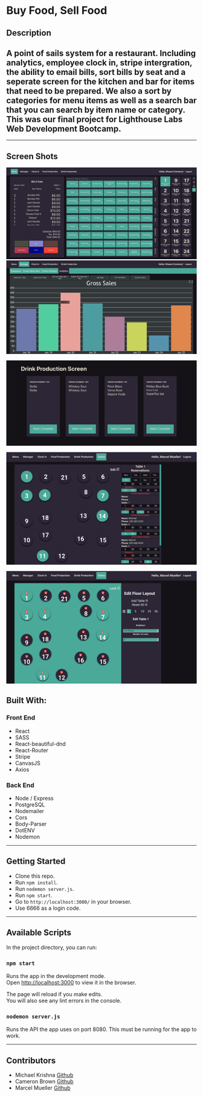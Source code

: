 # Buy Food, Sell Food

## Description

## A point of sails system for a restaurant. Including analytics, employee clock in, stripe intergration, the ability to email bills, sort bills by seat and a seperate screen for the kitchen and bar for items that need to be prepared. We also a sort by categories for menu items as well as a search bar that you can search by item name or category. This was our final project for Lighthouse Labs Web Development Bootcamp.

---

## Screen Shots

![Home Screen](https://github.com/CamBrown101/final-project/blob/master/src/img/screenshots/main-layout.png?raw=true)
![Analytic Screen](https://github.com/CamBrown101/final-project/blob/master/src/img/screenshots/analytics.png?raw=true)

<!-- ![Login Screen](https://github.com/CamBrown101/final-project/blob/master/src/img/screenshots/login-screen.png?raw=true) -->

![Production Screen](https://github.com/CamBrown101/final-project/blob/master/src/img/screenshots/production.png?raw=true)

![Table Layout](https://github.com/CamBrown101/final-project/blob/master/src/img/screenshots/tables.png?raw=true)

![Table Edit](https://github.com/CamBrown101/final-project/blob/master/src/img/screenshots/tables2.png?raw=true)

## Built With:

### Front End

- React
- SASS
- React-beautiful-dnd
- React-Router
- Stripe
- CanvasJS
- Axios

### Back End

- Node / Express
- PostgreSQL
- Nodemailer
- Cors
- Body-Parser
- DotENV
- Nodemon

---

## Getting Started

- Clone this repo.
- Run `npm install`.
- Run `nodemon server.js`.
- Run `npm start`.
- Go to `http://localhost:3000/` in your browser.
- Use 6666 as a login code.

---

## Available Scripts

In the project directory, you can run:

### `npm start`

Runs the app in the development mode.\
Open [http://localhost:3000](http://localhost:3000) to view it in the browser.

The page will reload if you make edits.\
You will also see any lint errors in the console.

### `nodemon server.js`

Runs the API the app uses on port 8080. This must be running for the app to work.

---

## Contributors

- Michael Krishna [Github](https://github.com/mkrishna768)
- Cameron Brown [Github](https://github.com/CamBrown101)
- Marcel Mueller [Github](https://github.com/marcellmueller)
